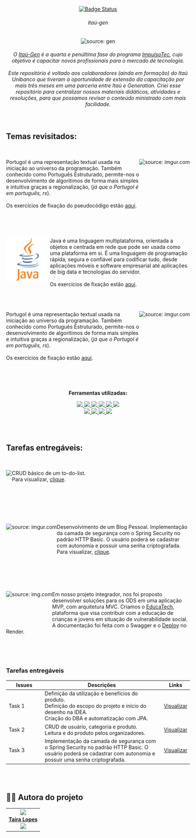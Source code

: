 <p align="center">
    <a href="https://github.com/wbeize">
        <img alt="Badge Status" src="https://img.shields.io/badge/status%20-projeto%20concluído-1abc9c.svg" />
    </a>
</p>
<h6 align="center">itaú-gen</h6>
<p align="center">
    <img><img src="https://ml.globenewswire.com/Resource/Download/09c50e37-1fc0-443b-9dbc-76bd2a03f945" title="source: gen" height="120" align="center"/>
<br>
<h6 align="center">
O <a target="_blank" href="https://www.github.com/wbeize/itau-gen"> Itaú-Gen</a> é a quarta e penúltima fase do programa <a target="_blank" href="https://www.linkedin.com/posts/impulso-tec_tecnologia-sucesso-impulsotec-activity-6896462263260459008-pTBU?utm_source=share&utm_medium=member_desktop>BootCamp"> ImpulsoTec</a>, cujo objetivo é capacitar novos profissionais para o mercado de tecnologia.<br><br>
Este repositório é voltado aos colaboradores (ainda em formação) do Itaú Unibanco que tiveram a oportunidade de extensão da capacitação por mais três meses em uma parceria entre Itaú e Generation. Criei esse repositório para centralizar nossos materiais didáticos, atividades e resoluções, para que possamos revisar o conteúdo ministrado com mais facilidade.
<br><br><br>
</h6>
  
  ## <summary><strong>Temas revisitados:</strong></summary>
<br>
<tr>
<p>
    <td width="140px">
        <img src="https://i.servimg.com/u/f37/19/57/66/06/lite312.png" title="source: imgur.com" height="120" align="right"/>
        Portugol é uma representação textual usada na iniciação ao universo da programação. Também conhecido como Português Estruturado, permite-nos o desenvolvimento de algoritimos de forma mais simples e intuitiva graças a regionalização, (<i>já que o Portugol é em português, rs</i>).<br><br>
        Os exercícios de fixação do pseudocódigo estão <a target="_blank" href="https://github.com/wbeize/itau-gen/tree/main/portugol-gen">aqui</a>.</td>
    </td>
</p>    
</tr>
<br><br><br>

<tr>
<p>
    <td width="140px">
    <img src="https://raw.githubusercontent.com/github/explore/5b3600551e122a3277c2c5368af2ad5725ffa9a1/topics/java/java.png" height="120" align="left"/>
    <td>Java é uma linguagem multiplataforma, orientada a objetos e centrada em rede que pode ser usada como uma plataforma em si. É uma linguagem de programação rápida, segura e confiável para codificar tudo, desde aplicações móveis e software empresarial até aplicações de big data e tecnologias do servidor.<br><br>
        Os exercícios de fixação estão <a target="_blank" href="https://github.com/wbeize/itau-gen/tree/main/java-gen">aqui</a>.<br><br>
    </td>
</p>
</tr>


<tr><p><br><br>
    <td width="140px"><img src="https://www.oracle.com/a/ocom/img/mysql-logo.png" title="source: imgur.com" height="120" align="right"/>
    <td>Portugol é uma representação textual usada na iniciação ao universo da programação. Também conhecido como Português Estruturado, permite-nos o desenvolvimento de algoritimos de forma mais simples e intuitiva graças a regionalização, (<i>já que o Portugol é em português, rs</i>).<br><br>
        Os exercícios de fixação estão <a target="_blank" href="https://github.com/wbeize/itau-gen/tree/main/mysql-gen">aqui</a>.</td><br><br>
    </td>
</tr>
   
<br><br>


<p align="center">
  <sumary><strong> Ferramentas utilizadas:</strong></sumary>
</p>
<p align="center">
    <a href="https://github.com/itau-gen">
        <img src="https://img.shields.io/badge/Java-ED8B00?style=for-the-badge&logo=openjdk&logoColor=white" />
    </a>
    <a href="https://github.com/itau-gen">
        <img src="https://img.shields.io/badge/Spring-6DB33F?style=for-the-badge&logo=spring&logoColor=white" />
    </a>
    <a href="">
        <img src="https://img.shields.io/badge/docker-%230db7ed.svg?style=for-the-badge&logo=docker&logoColor=white" />
    </a>
    <a href="https://github.com/itau-gen">
        <img src="https://img.shields.io/badge/Hibernate-59666C?style=for-the-badge&logo=Hibernate&logoColor=white" />    
    <a href="https://github.com/itau-gen">
        <img src="https://img.shields.io/badge/MySQL-005C84?style=for-the-badge&logo=mysql&logoColor=white" />
    </a>
    <a href="https://github.com/itau-gen">
        <img src="https://img.shields.io/badge/PostgreS-316192?style=for-the-badge&logo=postgresql&logoColor=white" />
    </a>
    <br>
    <a href="https:github.com/itau-gen">
    <img src="https://img.shields.io/badge/Render-%46E3B7.svg?style=for-the-badge&logo=render&logoColor=purple" />
    </a>
    <a href="">
    <img src="https://img.shields.io/badge/IntelliJIDEA-000000.svg?style=for-the-badge&logo=intellij-idea&logoColor=white"/>
    </a>
    <a href="">
    <img src="https://img.shields.io/badge/Spring%20Tool%20Suite-6DB33F?style=for-the-badge&logo=spring&logoColor=black" />
    </a>
    <a href="">
    <img src="https://img.shields.io/badge/-Swagger-%23Clojure?style=for-the-badge&logo=swagger&logoColor=white" />
    </a>
  <br/>
</p>
<br><br>
  
## <summary><strong><left>Tarefas entregáveis:</left></strong></summary>
<br>
  
<tr>
    <p>
        <td width="90px">
          <img src="https://user-images.githubusercontent.com/114694450/224342236-de0558f7-538a-429f-a3ce-8f07d964b258.png" height="90" align="left"/>
          CRUD básico de um to-do-list.<br>Para visualizar, <a target="_blank" href="https://github.com/wbeize/todolist">clique</a>.<br><br>
        </td>
    </p>
</tr>
<br><br>
  
<tr>
  <p>
    <br><br>
    <td width="90px">
    <img src="https://user-images.githubusercontent.com/114694450/224342621-044b87a7-d273-40b4-9357-e1e58d062816.png" title="source: imgur.com" height="90" align="left"/> Desenvolvimento de um Blog Pessoal. Implementação da camada de segurança com o Spring Security no padrão HTTP Basic. O usuário poderá se cadastrar com autonomia e possuir uma senha criptografada.<br>Para visualizar, <a target="_blank" href="https://github.com/wbeize/blogen">clique</a>.<br><br>
    </td>
</tr>
<br><br>
  
<tr>
    <p>
       <br><br>
       <td width="90px">
       <img src="https://user-images.githubusercontent.com/114694450/224344415-4fcec406-5cbf-483c-bb2d-a081de4d76c4.png" title="source: img.com" height="90" align="left"/> Em nosso projeto integrador, nos foi proposto desenvolver soluções para os ODS em uma aplicação MVP, com arquitetura MVC. Criamos o <a target="_blank" href="https:www.github.com/wbeize/pi-ods4">EducaTech</a>, plataforma que visa contribuir com a educação de crianças e jovens em situação de vulnerabilidade social.<br>A documentação foi feita com o Swagger e o <a target="_blank" href="https://educatech.onrender.com/swagger-ui/index.html">Deploy</a> no Render.<br><br>
       </td>
    </p>
</tr>
<br><br>

<section id="issues">
       <h3>Tarefas entregáveis</h3>
       <table>
              <thead>
                     <th width=85px>Issues</th>
                     <th>Descrições</th>
                     <th>Links</th>
              </thead>
              <tbody>
                     <tr>
                       <p align="center"><td>Task 1</td></p>
                            <td>Definição da utilização e benefícios do produto.
                              <br>Definição do escopo do projeto e início do desenho na IDEA.
                              <br> Criação do DBA e automatização com JPA. <br> </td>
                            <td><a href="https://github.com/wbeize/pi-ods4/tree/main/src/main/java/com/gen/educatech">Visualizar</td>
                     </tr>
                     <tr>
                       <p align="center"><td>Task 2</td></p>
                            <td>CRUD de usuário, categoria e produto.
                              <br> Leitura e do produto pelos organizadores.</td>
                            <td><a href="https://github.com/wbeize/pi-ods4/tree/main/src/main/java/com/gen/educatech/controller">Visualizar</a></td>
                     </tr>
                      <tr>
                        <p align="center"><td>Task 3</td></p>
                            <td>Implementação da camada de segurança com o Spring Security no padrão HTTP Basic.
                              O usuário poderá se cadastrar com autonomia e possuir uma senha criptografada.</td>
                            <td><a href="https://github.com/wbeize/pi-ods4/tree/main/src/main/java/com/gen/educatech/security">Visualizar</td>
                     </tr>
                     </tr>
              </tbody>
       </table>
</section>
<br><br>

## 👩🏽 Autora do projeto
<table>
    <tr>
        <td align="center">
            <a target="_blank" href="https://github.com/wbeize">
            <img src="https://avatars.githubusercontent.com/u/114694450?v=4" width="140px">
            <br>
            <b>Taira Lopes</b>
            </a>
            <br>
            <sub>
            <a href="https://www.linkedin.com/in/tairax" target="_blank">
            <img src="https://img.shields.io/badge/LinkedIn-0077B5?style=for-the-badge&logo=linkedin&logoColor=white">
            </a>
        </td>
    </tr>
</table>
